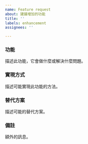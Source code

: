 ```yaml
---
name: Feature request
about: 建議增加的功能
title: ''
labels: enhancement
assignees: ''

---
```


### 功能
描述此功能，它會做什麼或解決什麼問題。

### 實現方式
描述可能實現此功能的方法。

### 替代方案
描述可能的替代方案。

### 備註
額外的訊息。

